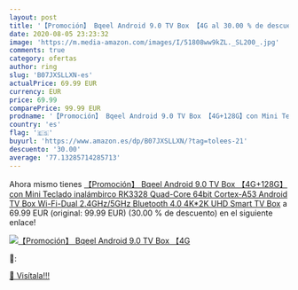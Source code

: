 ```yaml
---
layout: post
title: '【Promoción】 Bqeel Android 9.0 TV Box 【4G al 30.00 % de descuento'
date: 2020-08-05 23:23:32
image: 'https://m.media-amazon.com/images/I/51808ww9kZL._SL200_.jpg'
comments: true
category: ofertas
author: ring
slug: 'B07JXSLLXN-es'
actualPrice: 69.99 EUR
currency: EUR
price: 69.99
comparePrice: 99.99 EUR
prodname: '【Promoción】 Bqeel Android 9.0 TV Box 【4G+128G】con Mini Teclado inalámbirco RK3328 Quad-Core 64bit Cortex-A53 Android TV Box  Wi-Fi-Dual 2.4GHz/5GHz  Bluetooth 4.0   4K*2K UHD Smart TV Box'
country: 'es'
flag: '🇪🇸'
buyurl: 'https://www.amazon.es/dp/B07JXSLLXN/?tag=tolees-21'
descuento: '30.00'
average: '77.13285714285713'
---
```


Ahora mismo tienes [【Promoción】 Bqeel Android 9.0 TV Box 【4G+128G】con Mini Teclado inalámbirco RK3328 Quad-Core 64bit Cortex-A53 Android TV Box  Wi-Fi-Dual 2.4GHz/5GHz  Bluetooth 4.0   4K*2K UHD Smart TV Box](https://www.amazon.es/dp/B07JXSLLXN/?tag=tolees-21) a 69.99 EUR (original: 99.99 EUR) (30.00 %  de descuento) en el siguiente enlace!

[![【Promoción】 Bqeel Android 9.0 TV Box 【4G](https://m.media-amazon.com/images/I/51808ww9kZL._SL200_.jpg)](https://www.amazon.es/dp/B07JXSLLXN/?tag=tolees-21)

🔎:


[🛒 Visítala!!!](https://www.amazon.es/dp/B07JXSLLXN/?tag=tolees-21)
